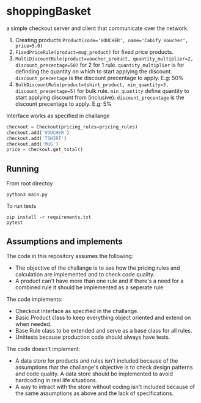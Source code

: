 # shoppingBasket
 a simple checkout server and client that communicate over the network.

1. Creating products `Product(code='VOUCHER', name='Cabify Voucher', price=5.0)`
2. `FixedPriceRule(product=mug_product)` for fixed price products.
3. `MultiDiscountRule(product=voucher_product, quantity_multiplier=2, discount_precentage=50)` for 2 for 1 rule. `quantity_multiplier` is for definding the quantity on which to start applying the discount. `discount_precentage` is the discount precentage to apply. E.g: 50%
4. `BulkDiscountRule(product=tshirt_product, min_quantity=3, discount_precentage=5)` for bulk rule. `min_quantity` define quantity to start applying discount from (inclusive). `discount_precentage` is the discount precentage to apply. E.g: 5%


Interface works as specified in challange
```python
checkout = Checkout(pricing_rules=pricing_rules)
checkout.add('VOUCHER')
checkout.add('TSHIRT')
checkout.add('MUG')
price = checkout.get_total()
```

Running
-------
From root directoy

```shell
python3 main.py
```

To run tests
```shell
pip install -r requirements.txt
pytest
```


Assumptions and implements
--------------------------
The code in this repository assumes the following:

* The objective of the challange is to see how the pricing rules and calculation are implemented and to check code quality.
* A product can't have more than one rule and if there's a need for a combined rule it should be implemented as a seperate rule.


The code implements:
* Checkout interface as specified in the challange.
* Basic Product class to keep everything object oriented and extend on when needed.
* Base Rule class to be extended and serve as a base class for all rules.
* Unittests because production code should always have tests.


The code doesn't implement:
* A data store for products and rules isn't included because of the assumptions that the challange's objective is to check design patterns and code quality. A data store should be implemented to avoid hardcoding in real life situations.
* A way to intract with the store without coding isn't included because of the same assumptions as above and the lack of specifications.
